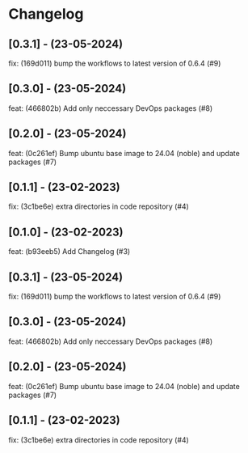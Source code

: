 # Changelog

## [0.3.1] - (23-05-2024)
fix: (169d011) bump the workflows to latest version of 0.6.4 (#9)

## [0.3.0] - (23-05-2024)
feat: (466802b) Add only neccessary DevOps packages (#8)

## [0.2.0] - (23-05-2024)
feat: (0c261ef) Bump ubuntu base image to 24.04 (noble) and update packages (#7)

## [0.1.1] - (23-02-2023)
fix: (3c1be6e) extra directories in code repository (#4)

## [0.1.0] - (23-02-2023)
feat: (b93eeb5) Add Changelog (#3)

## [0.3.1] - (23-05-2024)
fix: (169d011) bump the workflows to latest version of 0.6.4 (#9)

## [0.3.0] - (23-05-2024)
feat: (466802b) Add only neccessary DevOps packages (#8)

## [0.2.0] - (23-05-2024)
feat: (0c261ef) Bump ubuntu base image to 24.04 (noble) and update packages (#7)

## [0.1.1] - (23-02-2023)
fix: (3c1be6e) extra directories in code repository (#4)
